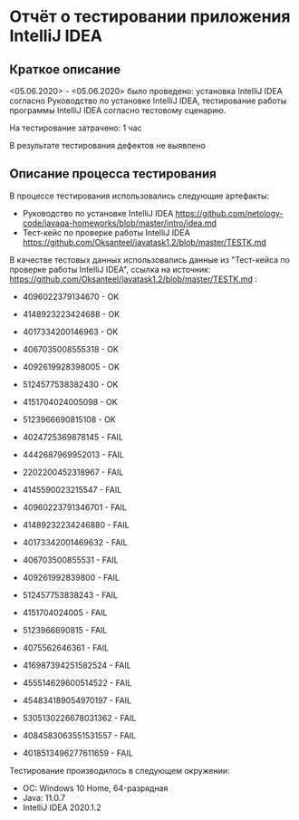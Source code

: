 # Отчёт о тестировании приложения IntelliJ IDEA

## Краткое описание

<05.06.2020> - <05.06.2020> было проведено: установка IntelliJ IDEA согласно Руководство по установке IntelliJ IDEA, тестирование работы программы IntelliJ IDEA согласно тестовому сценарию.

На тестирование затрачено: 1 час

В результате тестирования дефектов не выявлено

## Описание процесса тестирования

В процессе тестирования использовались следующие артефакты:
* Руководство по установке IntelliJ IDEA https://github.com/netology-code/javaqa-homeworks/blob/master/intro/idea.md
* Тест-кейс по проверке работы IntelliJ IDEA https://github.com/Oksanteel/javatask1.2/blob/master/TESTK.md


В качестве тестовых данных использовались данные из "Тест-кейса по проверке работы IntelliJ IDEA", ссылка на источник: https://github.com/Oksanteel/javatask1.2/blob/master/TESTK.md :
* 4096022379134670 - OK
* 4148923223424688 - OK
* 4017334200146963 - OK
* 4067035008555318 - OK
* 4092619928398005 - OK
* 5124577538382430 - OK
* 4151704024005098 - OK
* 5123966690815108 - OK

* 4024725369878145 - FAIL
* 4442687969952013 - FAIL
* 2202200452318967 - FAIL
* 4145590023215547 - FAIL
* 40960223791346701 - FAIL
* 41489232234246880 - FAIL
* 40173342001469632 - FAIL
* 406703500855531 - FAIL
* 409261992839800 - FAIL
* 512457753838243 - FAIL
* 4151704024005 - FAIL
* 5123966690815 - FAIL
* 4075562646361 - FAIL
* 416987394251582524 - FAIL
* 455514629600514522 - FAIL
* 454834189054970197 - FAIL
* 5305130226678031362 - FAIL
* 4084583063551531557 - FAIL
* 4018513496277611659 - FAIL

Тестирование производилось в следующем окружении:
* ОС: Windows 10 Home, 64-разрядная
* Java: 11.0.7
* IntelliJ IDEA 2020.1.2
